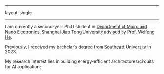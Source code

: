 
---
layout: single

---
I am currently a second-year Ph.D student in [Department of Micro and Nano Electronics](https://dmne.sjtu.edu.cn/dmne/), [Shanghai Jiao Tong University](https://www.sjtu.edu.cn/) advised by [Prof. Weifeng He](https://english.seiee.sjtu.edu.cn/english/detail/2128_1165.htm).

Previously, I received my bachelar’s degree from [Southeast University](https://www.seu.edu.cn/) in 2023.

My research interest lies in building energy-efficient architectures/circuits for AI applications.